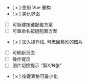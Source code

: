 - [ x ] 使用 Vue 重构
- [ x ] 美化界面
- [ ] 可新建按键配置方案
- [ ] 可重命名按键配置方案
- [ x ] 加入操作栈, 可撤回移动的图片
- [ ] 可刷新页面
- [ ] 操作提示
- [ ] 图片切换提示 "第X/N张"
- [ x ] 按键表格可最小化